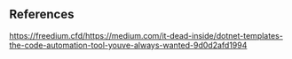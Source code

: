 
## References

https://freedium.cfd/https://medium.com/it-dead-inside/dotnet-templates-the-code-automation-tool-youve-always-wanted-9d0d2afd1994